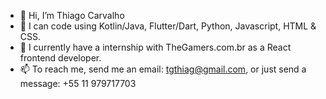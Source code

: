 - 👋 Hi, I’m Thiago Carvalho
- 👀 I can code using Kotlin/Java, Flutter/Dart, Python, Javascript, HTML & CSS.
- 🌱 I currently have a internship with TheGamers.com.br as a React frontend developer.
- 📫 To reach me, send me an email: tgthiag@gmail.com, or just send a message: +55 11 979717703

<!---
tgthiag/tgthiag is a ✨ special ✨ repository because its `README.md` (this file) appears on your GitHub profile.
You can click the Preview link to take a look at your changes.
--->
